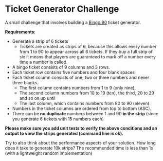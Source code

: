 # Ticket Generator Challenge

A small challenge that involves building a [Bingo 90](https://en.wikipedia.org/wiki/Bingo_(United_Kingdom)) ticket generator.

**Requirements:**

* Generate a strip of 6 tickets
  - Tickets are created as strips of 6, because this allows every number from 1 to 90 to appear across all 6 tickets. If they buy a full strip of six it means that players are guaranteed to mark off a number every time a number is called.
* A bingo ticket consists of 9 columns and 3 rows.
* Each ticket row contains five numbers and four blank spaces
* Each ticket column consists of one, two or three numbers and never three blanks.
  - The first column contains numbers from 1 to 9 (only nine),
  - The second column numbers from 10 to 19 (ten), the third, 20 to 29 and so on up until
  - The last column, which contains numbers from 80 to 90 (eleven).
* Numbers in the ticket columns are ordered from top to bottom (ASC).
* There can be **no duplicate** numbers between 1 and 90 **in the strip** (since you generate 6 tickets with 15 numbers each)

**Please make sure you add unit tests to verify the above conditions and an output to view the strips generated (command line is ok).**

Try to also think about the performance aspects of your solution. How long does it take to generate 10k strips? 
The recommended time is less than 1s (with a lightweight random implementation)
